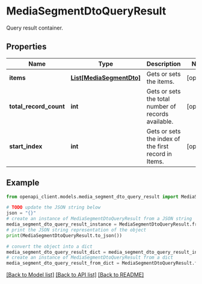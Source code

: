 # MediaSegmentDtoQueryResult

Query result container.

## Properties

Name | Type | Description | Notes
------------ | ------------- | ------------- | -------------
**items** | [**List[MediaSegmentDto]**](MediaSegmentDto.md) | Gets or sets the items. | [optional] 
**total_record_count** | **int** | Gets or sets the total number of records available. | [optional] 
**start_index** | **int** | Gets or sets the index of the first record in Items. | [optional] 

## Example

```python
from openapi_client.models.media_segment_dto_query_result import MediaSegmentDtoQueryResult

# TODO update the JSON string below
json = "{}"
# create an instance of MediaSegmentDtoQueryResult from a JSON string
media_segment_dto_query_result_instance = MediaSegmentDtoQueryResult.from_json(json)
# print the JSON string representation of the object
print(MediaSegmentDtoQueryResult.to_json())

# convert the object into a dict
media_segment_dto_query_result_dict = media_segment_dto_query_result_instance.to_dict()
# create an instance of MediaSegmentDtoQueryResult from a dict
media_segment_dto_query_result_from_dict = MediaSegmentDtoQueryResult.from_dict(media_segment_dto_query_result_dict)
```
[[Back to Model list]](../README.md#documentation-for-models) [[Back to API list]](../README.md#documentation-for-api-endpoints) [[Back to README]](../README.md)


